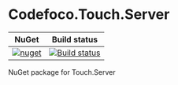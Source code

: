  Codefoco.Touch.Server
 =====================

 
| NuGet | Build status |
| ------|------|
|[![nuget](https://img.shields.io/nuget/v/Codefoco.Touch.Server.svg)](https://www.nuget.org/packages/Codefoco.Touch.Server)|[![Build status](https://dev.azure.com/NLua/NLua/_apis/build/status/Codefoco.Touch.Server)](https://dev.azure.com/NLua/NLua/_build/latest?definitionId=8)|



NuGet package for Touch.Server
